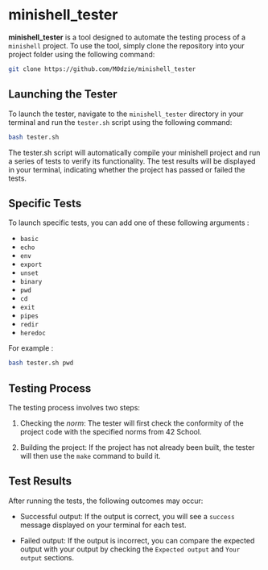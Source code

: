 # minishell_tester
**minishell_tester** is a tool designed to automate the testing process of a `minishell` project. To use the tool, simply clone the repository into your project folder using the following command:

```bash
git clone https://github.com/M0dzie/minishell_tester
```

## Launching the Tester
To launch the tester, navigate to the `minishell_tester` directory in your terminal and run the `tester.sh` script using the following command:

```bash
bash tester.sh
```
The tester.sh script will automatically compile your minishell project and run a series of tests to verify its functionality. The test results will be displayed in your terminal, indicating whether the project has passed or failed the tests.

## Specific Tests
To launch specific tests, you can add one of these following arguments : 
- `basic`
- `echo`
- `env`
- `export`
- `unset`
- `binary`
- `pwd`
- `cd`
- `exit`
- `pipes`
- `redir`
- `heredoc`

For example :
```bash
bash tester.sh pwd
```

## Testing Process
The testing process involves two steps: 

1. Checking the _norm_: The tester will first check the conformity of the project code with the specified norms from 42 School.

2. Building the project: If the project has not already been built, the tester will then use the `make` command to build it.

## Test Results
After running the tests, the following outcomes may occur:

- Successful output: If the output is correct, you will see a `success` message displayed on your terminal for each test.

- Failed output: If the output is incorrect, you can compare the expected output with your output by checking the `Expected output` and `Your output` sections.
